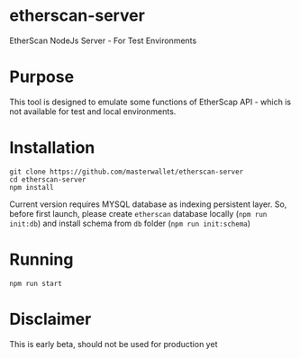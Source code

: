 # etherscan-server
EtherScan NodeJs Server - For Test Environments

# Purpose
This tool is designed to emulate some functions of EtherScap API - which is not available for test and local environments.

# Installation

```
git clone https://github.com/masterwallet/etherscan-server
cd etherscan-server
npm install
```
Current version requires MYSQL database as indexing persistent layer. So, before first launch,
please create `etherscan` database locally (`npm run init:db`) and install schema from `db` folder (`npm run init:schema`)

# Running
```
npm run start
```

# Disclaimer
This is early beta, should not be used for production yet

